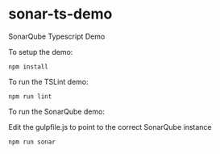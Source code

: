 # sonar-ts-demo
SonarQube Typescript Demo

To setup the demo:

`npm install`

To run the TSLint demo:

`npm run lint`

To run the SonarQube demo:

Edit the gulpfile.js to point to the correct SonarQube instance

`npm run sonar` 


